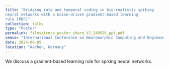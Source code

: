 ```yaml
---
title: "Bridging rate and temporal coding in bio-realistic spiking
neural networks with a noise-driven gradient-based learning
rule [PDF]"
collection: talks
type: "Poster"
permalink: files/icnce_poster_share_VJ_240526_ppt.pdf
venue: "International Conference on Neuromorphic Computing and Engineering"
date: 2024-06-05
location: "Aachen, Germany"
---
```


We discuss a gradient-based learning rule for spiking neural networks.
